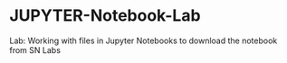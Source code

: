 # JUPYTER-Notebook-Lab
Lab: Working with files in Jupyter Notebooks to download the notebook from SN Labs
